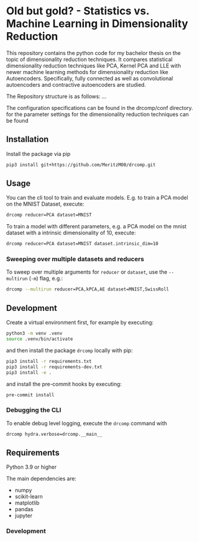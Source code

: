 # Old but gold? - Statistics vs. Machine Learning in Dimensionality Reduction

This repository contains the python code for my bachelor thesis on the topic of dimensionality reduction techniques. It compares statistical dimensionality reduction techniques like PCA, Kernel PCA and LLE with newer machine learning methods for dimensionality reduction like Autoencoders. Specifically, fully connected as well as convolutional autoencoders and contractive autoencoders are studied. 

The Repository structure is as follows:
...

The configuration specifications can be found in the drcomp/conf directory. for the parameter settings for the dimensionality reduction techniques can be found 

## Installation

Install the package via pip

```bash
pip3 install git+https://github.com/MoritzM00/drcomp.git
```

## Usage

You can the cli tool to train and evaluate models. E.g. to train a PCA model on the MNIST Dataset, execute:

```bash
drcomp reducer=PCA dataset=MNIST
```

To train a model with different parameters, e.g. a PCA model on the mnist dataset with a intrinsic dimensionality of 10, execute:

```bash
drcomp reducer=PCA dataset=MNIST dataset.intrinsic_dim=10
```

### Sweeping over multiple datasets and reducers

To sweep over multiple arguments for `reducer` or `dataset`, use the `--multirun` (`-m`) flag, e.g.:

```bash
drcomp --multirun reducer=PCA,kPCA,AE dataset=MNIST,SwissRoll
```

## Development

Create a virtual environment first, for example by executing:

```bash
python3 -m venv .venv
source .venv/bin/activate
```

and then install the package `drcomp` locally with pip:

```bash
pip3 install -r requirements.txt
pip3 install -r requirements-dev.txt
pip3 install -e .
```

and install the pre-commit hooks by executing:

```bash
pre-commit install
```

### Debugging the CLI

To enable debug level logging, execute the `drcomp` command with

```bash
drcomp hydra.verbose=drcomp.__main__
```

## Requirements

Python 3.9 or higher

The main dependencies are:

- numpy
- scikit-learn
- matplotlib
- pandas
- jupyter

### Development
